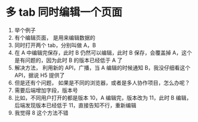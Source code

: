 # 多 tab 同时编辑一个页面

1. 举个例子
2. 有个编辑页面， 是用来编辑数据的
3. 同时打开两个 tab，分别叫做 A，B
4. 在 A 中编辑完保存，此时 B 仍然可以编辑，此时 B 保存，会覆盖掉 A，这个是有问题的，因为此时 B 的版本已经低于 A 了
5. 解决方法， 利用新的 API，广播，当 A 编辑的时候通知 B，我没仔细看这个 API，据说 H5 提供了
6. 但是还有个问题， 如果是不同的浏览器，或者是多人协作项目，怎么办呢？
7. 需要后端增加字段，版本号
8. 比如，不同用户打开的都是版本 10，A 编辑完，版本改为 11，此时 B 编辑，后端发现版本已经低于 11，直接告知不行，重新编辑
9. 我觉得 8 这个方法不错
